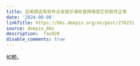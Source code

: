 ```yaml
---
title: 应用商店有软件点击提示请检查网络其它的软件正常
date: '2024-08-08'
linkTitle: https://bbs.deepin.org/en/post/276231
source: deepin_bbs
description:  fax928 
disable_comments: true
---
```

如题。
